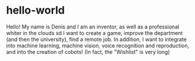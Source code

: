 # hello-world

Hello! My name is Denis and I am an inventor, as well as a professional whiter in the clouds xd I want to create a game, improve the department (and then the university), find a remote job. 
In addition, I want to integrate into machine learning, machine vision, voice recognition and reproduction, and into the creation of cobots! (In fact, the "Wishlist" is very long) 
